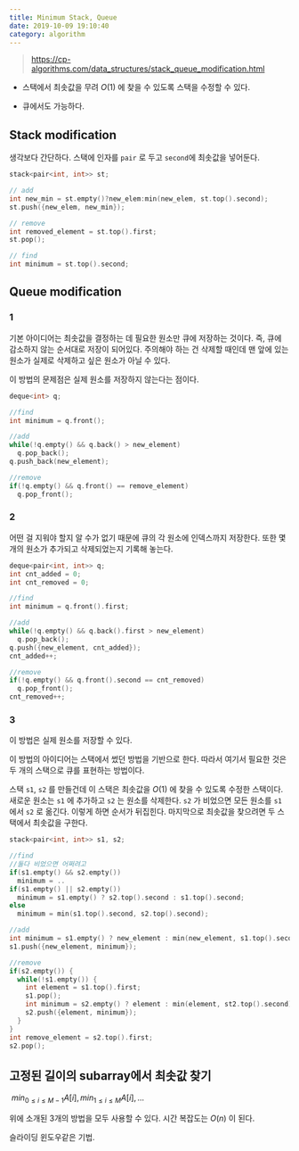 ```yaml
---
title: Minimum Stack, Queue
date: 2019-10-09 19:10:40
category: algorithm
---
```


> https://cp-algorithms.com/data_structures/stack_queue_modification.html

- 스택에서 최솟값을 무려 $O(1)$ 에 찾을 수 있도록 스택을 수정할 수 있다. 

- 큐에서도 가능하다. 

## Stack modification

생각보다 간단하다. 스택에 인자를 `pair` 로 두고 `second`에 최솟값을 넣어둔다. 

```cpp
stack<pair<int, int>> st; 

// add 
int new_min = st.empty()?new_elem:min(new_elem, st.top().second);
st.push({new_elem, new_min});

// remove
int removed_element = st.top().first;
st.pop();

// find 
int minimum = st.top().second;
```



## Queue modification 

### 1

기본 아이디어는 최솟값을 결정하는 데 필요한 원소만 큐에 저장하는 것이다. 즉, 큐에 감소하지 않는 순서대로 저장이 되어있다. 주의해야 하는 건 삭제할 때인데 맨 앞에 있는 원소가 실제로 삭제하고 싶은 원소가 아닐 수 있다.

이 방법의 문제점은 실제 원소를 저장하지 않는다는 점이다. 

```cpp
deque<int> q; 

//find
int minimum = q.front();

//add 
while(!q.empty() && q.back() > new_element) 
  q.pop_back();
q.push_back(new_element);

//remove
if(!q.empty() && q.front() == remove_element)
  q.pop_front();
```

### 2

어떤 걸 지워야 할지 알 수가 없기 때문에 큐의 각 원소에 인덱스까지 저장한다. 또한 몇 개의 원소가 추가되고 삭제되었는지 기록해 놓는다. 

```cpp
deque<pair<int, int>> q;
int cnt_added = 0;
int cnt_removed = 0;

//find
int minimum = q.front().first;

//add
while(!q.empty() && q.back().first > new_element)
  q.pop_back();
q.push({new_element, cnt_added});
cnt_added++;

//remove
if(!q.empty() && q.front().second == cnt_removed)
  q.pop_front();
cnt_removed++;
```

### 3

이 방법은 실제 원소를 저장할 수 있다.

이 방법의 아이디어는 스택에서 썼던 방법을 기반으로 한다. 따라서 여기서 필요한 것은 두 개의 스택으로 큐를 표현하는 방법이다. 

스택 `s1`, `s2` 를 만들건데 이 스택은 최솟값을 $O(1)$ 에 찾을 수 있도록 수정한 스택이다. 새로운 원소는 `s1` 에 추가하고 `s2` 는 원소를 삭제한다. `s2` 가 비었으면 모든 원소를 `s1` 에서 `s2` 로 옮긴다. 이렇게 하면 순서가 뒤집힌다. 마지막으로 최솟값을 찾으려면 두 스택에서 최솟값을 구한다. 

```cpp
stack<pair<int, int>> s1, s2;

//find
//둘다 비었으면 어쩌려고
if(s1.empty() && s2.empty())
  minimum = .. 
if(s1.empty() || s2.empty())
  minimum = s1.empty() ? s2.top().second : s1.top().second;
else 
  minimum = min(s1.top().second, s2.top().second);

//add
int minimum = s1.empty() ? new_element : min(new_element, s1.top().second);
s1.push({new_element, minimum});

//remove
if(s2.empty()) {
  while(!s1.empty()) {
    int element = s1.top().first;
    s1.pop();
    int minimum = s2.empty() ? element : min(element, st2.top().second);
    s2.push({element, minimum});
  }
}
int remove_element = s2.top().first;
s2.pop();
```



## 고정된 길이의 subarray에서 최솟값 찾기 

​				$min_{0\le i \le M-1}A[i], min_{1 \le i \le M}A[i], ...$

위에 소개된 3개의 방법을 모두 사용할 수 있다. 시간 복잡도는 $O(n)$ 이 된다. 

슬라이딩 윈도우같은 기법. 